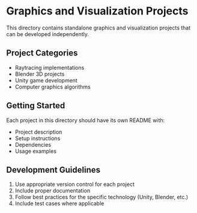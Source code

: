 # Graphics and Visualization Projects

This directory contains standalone graphics and visualization projects that can be developed independently.

## Project Categories

- Raytracing implementations
- Blender 3D projects
- Unity game development
- Computer graphics algorithms

## Getting Started

Each project in this directory should have its own README with:
- Project description
- Setup instructions
- Dependencies
- Usage examples

## Development Guidelines

1. Use appropriate version control for each project
2. Include proper documentation
3. Follow best practices for the specific technology (Unity, Blender, etc.)
4. Include test cases where applicable 